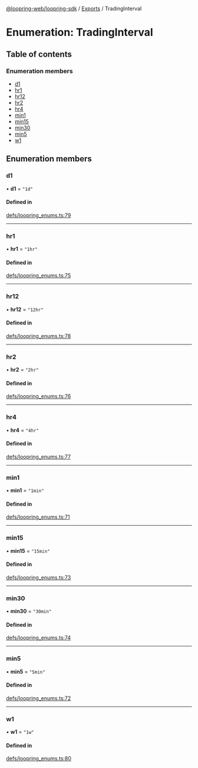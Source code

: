 [@loopring-web/loopring-sdk](../README.md) / [Exports](../modules.md) / TradingInterval

# Enumeration: TradingInterval

## Table of contents

### Enumeration members

- [d1](TradingInterval.md#d1)
- [hr1](TradingInterval.md#hr1)
- [hr12](TradingInterval.md#hr12)
- [hr2](TradingInterval.md#hr2)
- [hr4](TradingInterval.md#hr4)
- [min1](TradingInterval.md#min1)
- [min15](TradingInterval.md#min15)
- [min30](TradingInterval.md#min30)
- [min5](TradingInterval.md#min5)
- [w1](TradingInterval.md#w1)

## Enumeration members

### d1

• **d1** = `"1d"`

#### Defined in

[defs/loopring_enums.ts:79](https://github.com/Loopring/loopring_sdk/blob/1b21a8d/src/defs/loopring_enums.ts#L79)

___

### hr1

• **hr1** = `"1hr"`

#### Defined in

[defs/loopring_enums.ts:75](https://github.com/Loopring/loopring_sdk/blob/1b21a8d/src/defs/loopring_enums.ts#L75)

___

### hr12

• **hr12** = `"12hr"`

#### Defined in

[defs/loopring_enums.ts:78](https://github.com/Loopring/loopring_sdk/blob/1b21a8d/src/defs/loopring_enums.ts#L78)

___

### hr2

• **hr2** = `"2hr"`

#### Defined in

[defs/loopring_enums.ts:76](https://github.com/Loopring/loopring_sdk/blob/1b21a8d/src/defs/loopring_enums.ts#L76)

___

### hr4

• **hr4** = `"4hr"`

#### Defined in

[defs/loopring_enums.ts:77](https://github.com/Loopring/loopring_sdk/blob/1b21a8d/src/defs/loopring_enums.ts#L77)

___

### min1

• **min1** = `"1min"`

#### Defined in

[defs/loopring_enums.ts:71](https://github.com/Loopring/loopring_sdk/blob/1b21a8d/src/defs/loopring_enums.ts#L71)

___

### min15

• **min15** = `"15min"`

#### Defined in

[defs/loopring_enums.ts:73](https://github.com/Loopring/loopring_sdk/blob/1b21a8d/src/defs/loopring_enums.ts#L73)

___

### min30

• **min30** = `"30min"`

#### Defined in

[defs/loopring_enums.ts:74](https://github.com/Loopring/loopring_sdk/blob/1b21a8d/src/defs/loopring_enums.ts#L74)

___

### min5

• **min5** = `"5min"`

#### Defined in

[defs/loopring_enums.ts:72](https://github.com/Loopring/loopring_sdk/blob/1b21a8d/src/defs/loopring_enums.ts#L72)

___

### w1

• **w1** = `"1w"`

#### Defined in

[defs/loopring_enums.ts:80](https://github.com/Loopring/loopring_sdk/blob/1b21a8d/src/defs/loopring_enums.ts#L80)
